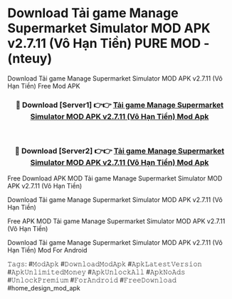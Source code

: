 # Download Tải game Manage Supermarket Simulator MOD APK v2.7.11 (Vô Hạn Tiền) PURE MOD - (nteuy)
Download Tải game Manage Supermarket Simulator MOD APK v2.7.11 (Vô Hạn Tiền) Free Mod APK

<div align="center">
<h3>🔴 Download [Server1] 👉👉 <a href="https://apk-comot.site?title=Tải_game_Manage_Supermarket_Simulator_MOD_APK_v2.7.11_(Vô_Hạn_Tiền)">Tải game Manage Supermarket Simulator MOD APK v2.7.11 (Vô Hạn Tiền) Mod Apk</a></h3><br>

<h3>🔴 Download [Server2] 👉👉 <a href="https://apk-comot.site?title=Tải_game_Manage_Supermarket_Simulator_MOD_APK_v2.7.11_(Vô_Hạn_Tiền)">Tải game Manage Supermarket Simulator MOD APK v2.7.11 (Vô Hạn Tiền) Mod Apk</a></h3>
</div>


Free Download APK MOD Tải game Manage Supermarket Simulator MOD APK v2.7.11 (Vô Hạn Tiền)

Download Tải game Manage Supermarket Simulator MOD APK v2.7.11 (Vô Hạn Tiền) 

Free APK MOD Tải game Manage Supermarket Simulator MOD APK v2.7.11 (Vô Hạn Tiền) 

Download Tải game Manage Supermarket Simulator MOD APK v2.7.11 (Vô Hạn Tiền) Mod For Android

𝚃𝚊𝚐𝚜: #𝙼𝚘𝚍𝙰𝚙𝚔 #𝙳𝚘𝚠𝚗𝚕𝚘𝚊𝚍𝙼𝚘𝚍𝙰𝚙𝚔 #𝙰𝚙𝚔𝙻𝚊𝚝𝚎𝚜𝚝𝚅𝚎𝚛𝚜𝚒𝚘𝚗 #𝙰𝚙𝚔𝚄𝚗𝚕𝚒𝚖𝚒𝚝𝚎𝚍𝙼𝚘𝚗𝚎𝚢 #𝙰𝚙𝚔𝚄𝚗𝚕𝚘𝚌𝚔𝙰𝚕𝚕 #𝙰𝚙𝚔𝙽𝚘𝙰𝚍𝚜 #𝚄𝚗𝚕𝚘𝚌𝚔𝙿𝚛𝚎𝚖𝚒𝚞𝚖 #𝙵𝚘𝚛𝙰𝚗𝚍𝚛𝚘𝚒𝚍 #𝙵𝚛𝚎𝚎𝙳𝚘𝚠𝚗𝚕𝚘𝚊𝚍 #home_design_mod_apk